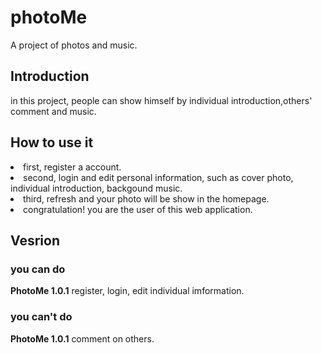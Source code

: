 # photoMe
A project of photos and music.

## Introduction
in this project, people can show himself by individual introduction,others' comment and music.

## How to use it
<li>first, register a account.</li>
<li>second, login and edit personal information, such as cover photo, individual introduction, backgound music.</li>
<li>third, refresh and your photo will be show in the homepage.</li>
<li>congratulation! you are the user of this web application.</li>

## Vesrion

### you can do
  <b>PhotoMe 1.0.1</b>    register, login, edit individual imformation.
### you can't do
  <b>PhotoMe 1.0.1</b>    comment on others.
